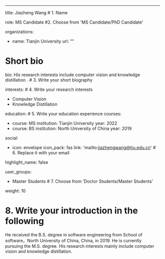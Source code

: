 ---
title: Jiazheng Wang   # 1. Name

role: MS Candidate  #2. Choose from 'MS Candidate/PhD Candidate'

organizations:
- name: Tianjin University
  url: ""

# Short bio 
bio: His research interests include computer vision and knowledge distillation .   # 3. Write your short biography

interests:  # 4. Write your research interests
- Computer Vision
- Knowledge Distillation

education:  # 5. Write your education experience
  courses:
  - course: MS
    institution: Tianjin University 
    year: 2022
  - course: BS
    institution: North University of China
    year: 2019


social:
- icon: envelope
  icon_pack: fas
  link: 'mailto:jiazhengwang@tju.edu.cn'   # 6. Replace it with your email

highlight_name: false


user_groups:
- Master Students # 7. Choose from 'Doctor Students/Master Students'

weight: 10
# 8. Write your introduction in the following

He received the B.S. degree in software engineering from School of software，North University of China, China, in 2019. He is currently pursuing the M.S. degree. His research interests mainly include computer vision and knowledge distillation.
